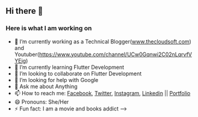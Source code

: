 ## Hi there 👋

### Here is what I am working on

- 🔭 I’m currently working as a Technical Blogger(www.thecloudsoft.com) and Youtuber(https://www.youtube.com/channel/UCw0Gqnwi2C02nLqrvfVYEjg) 
- 🌱 I’m currently learning Flutter Development 
- 👯 I’m looking to collaborate on Flutter Development
- 🤔 I’m looking for help with Google 
- 💬 Ask me about Anything
- 📫 How to reach me: [Facebook](https://facebook.com/thehirashahid), [Twitter](https://twitter.com/thehirashahid), [Instagram](https://instagram.com/thehirashahid), [Linkedin](https://linkedin.com/in/thehirashahid) || [Portfolio](www.hirashahid.thecloudsoft.com)
- 😄 Pronouns: She/Her
- ⚡ Fun fact: I am a movie and books addict
-->
